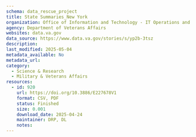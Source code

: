 ```yaml
---
schema: data_rescue_project 
title: State Summaries_New York
organization: Office of Information and Technology - IT Operations and Services (ITOPS)
agency: Department of Veterans Affairs
websites: data.va.gov
data_source: https://www.data.va.gov/stories/s/yp2b-3tsz
description: 
last_modified: 2025-05-04
metadata_available: No
metadata_url: 
category:
  - Science & Research 
  - Military & Veterans Affairs 
resources:
  - id: 920
    url: https://doi.org/10.3886/E227678V1
    format: CSV, PDF
    status: Finished
    size: 0.001
    download_date: 2025-04-24
    maintainer: DRP, DL
    notes: 
---
```

